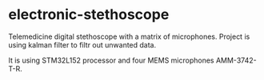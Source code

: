 # electronic-stethoscope
Telemedicine digital stethoscope with a matrix of microphones.
Project is using kalman filter to filtr out unwanted data. 

It is using STM32L152 processor and four MEMS microphones AMM-3742-T-R.
